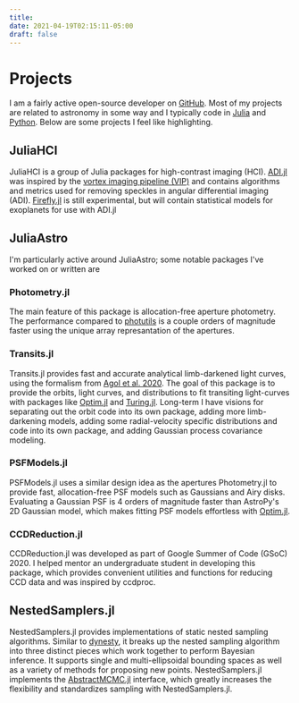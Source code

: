 ```yaml
---
title:
date: 2021-04-19T02:15:11-05:00
draft: false
---
```


# Projects

I am a fairly active open-source developer on [GitHub](https://github.com/mileslucas). Most of my projects are related to astronomy in some way and I typically code in [Julia](https://julialang.org) and [Python](https://www.python.org). Below are some projects I feel like highlighting.

## JuliaHCI <a href="https://github.com/JuliaHCI"><i class="fab fa-github"></i></a>

JuliaHCI is a group of Julia packages for high-contrast imaging (HCI). [ADI.jl](https://github.com/juliahci/ADI.jl) was inspired by the [vortex imaging pipeline (VIP)](https://github.com/vortex-exoplanet/vip) and contains algorithms and metrics used for removing speckles in angular differential imaging (ADI). [Firefly.jl](https://github.com/juliahci/Firefly.jl) is still experimental, but will contain statistical models for exoplanets for use with ADI.jl

## JuliaAstro <a href="https://juliaastro.github.io"><i class="fas fa-home"></i></a> <a href="https://github.com/JuliaAstro"><i class="fab fa-github"></i></a>

I'm particularly active around JuliaAstro; some notable packages I've worked on or written are

### Photometry.jl <a href="https://github.com/juliaastro/Photometry.jl"><i class="fab fa-github"></i></a>

The main feature of this package is allocation-free aperture photometry. The performance compared to [photutils](https://github.com/astropy/photutils) is a couple orders of magnitude faster using the unique array represantation of the apertures.

### Transits.jl <a href="https://github.com/juliaastro/Transits.jl"><i class="fab fa-github"></i></a>

Transits.jl provides fast and accurate analytical limb-darkened light curves, using the formalism from [Agol et al. 2020](https://ui.adsabs.harvard.edu/abs/2020AJ....159..123A/abstract). The goal of this package is to provide the orbits, light curves, and distributions to fit transiting light-curves with packages like [Optim.jl](https://github.com/julianlsolvers/Optim.jl) and [Turing.jl](https://github.com/turinglang/Turing.jl). Long-term I have visions for separating out the orbit code into its own package, adding more limb-darkening models, adding some radial-velocity specific distributions and code into its own package, and adding Gaussian process covariance modeling.

### PSFModels.jl <a href="https://github.com/juliaastro/PSFModels.jl"><i class="fab fa-github"></i></a>

PSFModels.jl uses a similar design idea as the apertures Photometry.jl to provide fast, allocation-free PSF models such as Gaussians and Airy disks. Evaluating a Gaussian PSF is 4 orders of magnitude faster than AstroPy's 2D Gaussian model, which makes fitting PSF models effortless with [Optim.jl](https://github.com/julianlsolvers/Optim.jl).

### CCDReduction.jl <a href="https://github.com/juliaastro/CCDReduction.jl"><i class="fab fa-github"></i></a>

CCDReduction.jl was developed as part of Google Summer of Code (GSoC) 2020. I helped mentor an undergraduate student in developing this package, which provides convenient utilities and functions for reducing CCD data and was inspired by ccdproc.

## NestedSamplers.jl <a href="https://github.com/turinglang/NestedSamplers.jl"><i class="fab fa-github"></i></a>

NestedSamplers.jl provides implementations of static nested sampling algorithms. Similar to [dynesty](https://github.com/joshspeagle/dynesty), it breaks up the nested sampling algorithm into three distinct pieces which work together to perform Bayesian inference. It supports single and multi-ellipsoidal bounding spaces as well as a variety of methods for proposing new points. NestedSamplers.jl implements the [AbstractMCMC.jl](https://github.com/turinglang/AbstractMCMC.jl) interface, which greatly increases the flexibility and standardizes sampling with NestedSamplers.jl.
